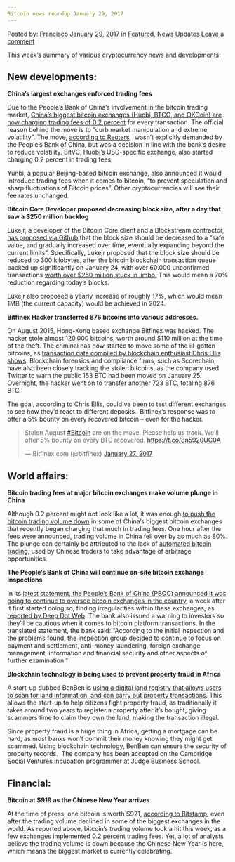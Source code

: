 ```yaml
---
Bitcoin news roundup January 29, 2017
---
```

<article class="post-listing post-17883 post type-post status-publish format-standard has-post-thumbnail hentry  tag-3676 tag-2518 tag-bitcoin tag-january tag-news tag-roundup">
    <div class="post-inner">
        <span>Posted by: <a href="https://www.deepdotweb.com/author/francisco/" title="">Francisco </a></span>
    <span>January 29, 2017</span>
    <span>in <a href="https://www.deepdotweb.com/category/deepdot-news/" rel="category tag">Featured</a>, <a href="https://www.deepdotweb.com/category/news-updates/" rel="category tag">News Updates</a></span>
    <span><a href="https://www.deepdotweb.com/2017/01/29/bitcoin-news-roundup-january-29-2017/#respond">Leave a comment</a></span>
    </p>
    <div class="clear"></div>
    <div class="entry">
    <p>This week’s summary of various cryptocurrency news and developments:</p>
    <h2>New developments:</h2>
    <p><strong>China’s largest exchanges enforced trading fees</strong></p>
    <p>Due to the People’s Bank of China’s involvement in the bitcoin trading market, <a href="https://www.cryptocoinsnews.com/chinese-bitcoin-exchanges-enforce-trading-fees/">China’s biggest bitcoin exchanges (Huobi, BTCC, and OKCoin) are now charging trading fees of 0.2 percent</a> for every transaction. The official reason behind the move is to “curb market manipulation and extreme volatility”. The move, <a href="http://in.reuters.com/article/china-bitcoin-idINKBN1570FF">according to Reuters</a>,  wasn’t explicitly demanded by the People’s Bank of China, but was a decision in line with the bank’s desire to reduce volatility. BitVC, Huobi’s USD-specific exchange, also started charging 0.2 percent in trading fees.</p>
    <p>Yunbi, a popular Beijing-based bitcoin exchange, also announced it would introduce trading fees when it comes to bitcoin, “to prevent speculation and sharp fluctuations of Bitcoin prices”. Other cryptocurrencies will see their fee rates unchanged.</p>
    <p><strong>Bitcoin Core Developer proposed decreasing block size, after a day that saw a $250 million backlog</strong></p>
    <p>Lukejr, a developer of the Bitcoin Core client and a Blockstream contractor<a href="https://github.com/luke-jr/bips/blob/bip-blksize/bip-blksize.mediawiki">, has proposed via Github</a> that the block size should be decreased to a “safe value, and gradually increased over time, eventually expanding beyond the current limits”. Specifically, Lukejr proposed that the block size should be reduced to 300 kilobytes, after the bitcoin blockchain transaction queue backed up significantly on January 24, with over 60.000 unconfirmed transactions <a href="https://www.cryptocoinsnews.com/bitcoin-slows-crawl-transactions-backlog-reaches-quarter-billion-dollars/">worth over $250 million stuck in limbo.</a> This would mean a 70% reduction regarding today’s blocks.</p>
    <p>Lukejr also proposed a yearly increase of roughly 17%, which would mean 1MB (the current capacity) would be achieved in 2024.</p>
    <p><strong>Bitfinex Hacker transferred 876 bitcoins into various addresses.</strong></p>
    <p>On August 2015, Hong-Kong based exchange Bitfinex was hacked. The hacker stole almost 120,000 bitcoins, worth around $110 million at the time of the theft. The criminal has now started to move some of the ill-gotten bitcoins, as <a href="https://gist.github.com/MrChrisJ/4a959a51a0d2be356cc2e89566fc1d87">transaction data compiled by blockchain enthusiast Chris Ellis shows</a>. Blockchain forensics and compliance firms, such as Scorechain, have also been closely tracking the stolen bitcoins, as the company used Twitter to warn the public 153 BTC had been moved on January 25. Overnight, the hacker went on to transfer another 723 BTC, totaling 876 BTC.</p>
    <p>The goal, according to Chris Ellis, could’ve been to test different exchanges to see how they’d react to different deposits.  Bitfinex’s response was to offer a 5% bounty on every recovered bitcoin – even for the hacker.</p>
    <blockquote class="twitter-tweet" data-width="550">
    <p lang="en" dir="ltr">Stolen August <a href="https://twitter.com/hashtag/Bitcoin?src=hash">#Bitcoin</a> are on the move. Please help us track. We&#39;ll offer 5% bounty on every BTC recovered. <a href="https://t.co/8n5920UC0A">https://t.co/8n5920UC0A</a></p>
    <p>&mdash; Bitfinex.com (@bitfinex) <a href="https://twitter.com/bitfinex/status/824924175198466050">January 27, 2017</a></p></blockquote>
    <p><script async src="//platform.twitter.com/widgets.js" charset="utf-8"></script></p>
    <h2>World affairs:</h2>
    <p><strong>Bitcoin trading fees at major bitcoin exchanges make volume plunge in China</strong></p>
    <p>Although 0.2 percent might not look like a lot, it was enough <a href="http://www.coindesk.com/bitcoins-volume-continuing-decline-major-exchanges/">to push the bitcoin trading volume down</a> in some of China’s biggest bitcoin exchanges that recently began charging that much in trading fees. One hour after the fees were announced, trading volume in China fell over by as much as 80%. The plunge can certainly be attributed to the lack of <a href="https://www.bloomberg.com/news/articles/2017-01-16/high-speed-traders-are-taking-over-bitcoin-as-easy-money-beckons">automated bitcoin trading</a>, used by Chinese traders to take advantage of arbitrage opportunities.</p>
    <p><strong>The People’s Bank of China will continue on-site bitcoin exchange inspections</strong></p>
    <p>In its <a href="http://beijing.pbc.gov.cn/beijing/132005/3245162/index.html">latest statement, the People’s Bank of China (PBOC) announced it was going to continue to oversee bitcoin exchanges in the country</a>, a week after it first started doing so, finding irregularities within these exchanges, as <a href="https://www.deepdotweb.com/2017/01/22/bitcoin-news-roundup-january-22-2017/">reported by Deep Dot Web</a>. The bank also issued a warning to investors so they’ll be cautious when it comes to bitcoin platform transactions. In the translated statement, the bank said: &#8220;According to the initial inspection and the problems found, the inspection group decided to continue to focus on payment and settlement, anti-money laundering, foreign exchange management, information and financial security and other aspects of further examination.&#8221;</p>
    <p><strong>Blockchain technology is being used to prevent property fraud in Africa</strong></p>
    <p>A start-up dubbed BenBen is <a href="http://www.cambridge-news.co.uk/business/technology/start-up-using-bitcoin-tech-12497559">using a digital land registry that allows users to scan for land information, and can carry out property transactions</a>. This allows the start-up to help citizens fight property fraud, as traditionally it takes around two years to register a property after it’s bought, giving scammers time to claim they own the land, making the transaction illegal.</p>
    <p>Since property fraud is a huge thing in Africa, getting a mortgage can be hard, as most banks won’t commit their money knowing they might get scammed. Using blockchain technology, BenBen can ensure the security of property records.  The company has been accepted on the Cambridge Social Ventures incubation programmer at Judge Business School.</p>
    <h2>Financial:</h2>
    <p><strong>Bitcoin at $919 as the Chinese New Year arrives</strong></p>
    <p>At the time of press, one bitcoin is worth $921, <a href="https://www.bitstamp.net/">according to Bitstamp</a>, even after the trading volume declined in some of the biggest exchanges in the world. As reported above, bitcoin’s trading volume took a hit this week, as a few exchanges implemented 0.2 percent trading fees. Yet, a lot of analysts believe the trading volume is down because the Chinese New Year is here, which means the biggest market is currently celebrating.</p>
    </div>
    <span style="display:none"><a href="https://www.deepdotweb.com/tag/2017/" rel="tag">2017</a> <a href="https://www.deepdotweb.com/tag/28/" rel="tag">28</a> <a href="https://www.deepdotweb.com/tag/bitcoin/" rel="tag">bitcoin</a> <a href="https://www.deepdotweb.com/tag/january/" rel="tag">january</a> <a href="https://www.deepdotweb.com/tag/news/" rel="tag">news</a> <a href="https://www.deepdotweb.com/tag/roundup/" rel="tag">roundup</a></span> <span style="display:none" class="updated">2017-01-29</span>
    <div style="display:none" class="vcard author" itemprop="author" itemscope itemtype="http://schema.org/Person"><strong class="fn" itemprop="name"><a href="https://www.deepdotweb.com/author/francisco/" title="Posts by Francisco" rel="author">Francisco</a></strong></div>
    </div>
</article>

